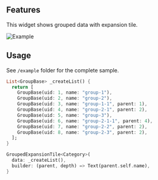 ## Features

This widget shows grouped data with expansion tile.

![Example]("./asset/sample-video.gif")

## Usage

See `/example` folder for the complete sample.

```dart
List<GroupBase> _createList() {
  return [
    GroupBase(uid: 1, name: "group-1"),
    GroupBase(uid: 2, name: "group-2"),
    GroupBase(uid: 3, name: "group-1-1", parent: 1),
    GroupBase(uid: 4, name: "group-2-1", parent: 2),
    GroupBase(uid: 5, name: "group-3"),
    GroupBase(uid: 6, name: "group-2-1-1", parent: 4),
    GroupBase(uid: 7, name: "group-2-2", parent: 2),
    GroupBase(uid: 8, name: "group-2-3", parent: 2),
  ];
}

GroupedExpansionTile<Category>(
  data: _createList(),
  builder: (parent, depth) => Text(parent.self.name),
}
```
